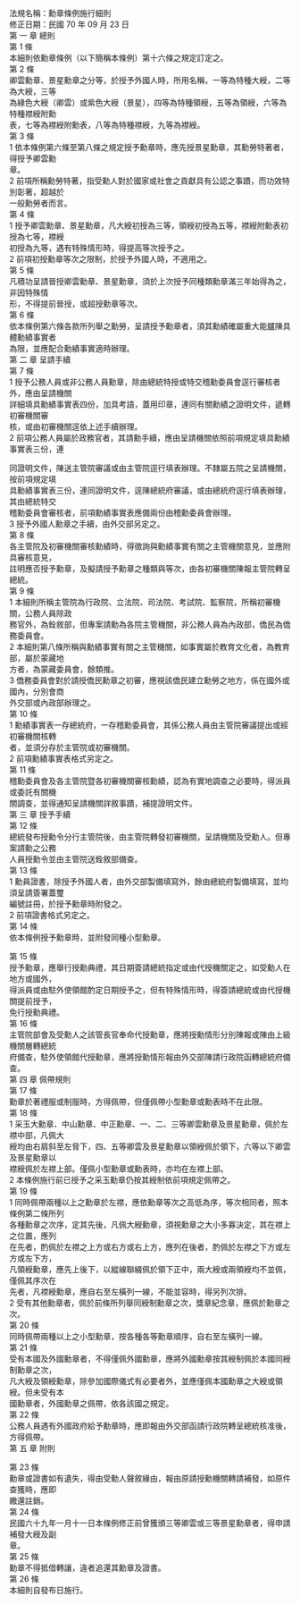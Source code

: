 法規名稱：勳章條例施行細則  
修正日期：民國 70 年 09 月 23 日  
第 一 章 總則  
第 1 條  
本細則依勳章條例（以下簡稱本條例）第十六條之規定訂定之。  
第 2 條  
卿雲勳章、景星勳章之分等，於授予外國人時，所用名稱，一等為特種大綬，二等為大綬，三等  
為綠色大綬（卿雲）或紫色大綬（景星），四等為特種領綬，五等為領綬，六等為特種襟綬附勳  
表，七等為襟綬附勳表，八等為特種襟綬，九等為襟綬。  
第 3 條  
1 依本條例第六條至第八條之規定授予勳章時，應先授景星勳章，其勳勞特著者，得授予卿雲勳  
章。  
2 前項所稱勳勞特著，指受勳人對於國家或社會之貢獻具有公認之事蹟，而功效特別彰著，超越於  
一般勳勞者而言。  
第 4 條  
1 授予卿雲勳章、景星勳章，凡大綬初授為三等，領綬初授為五等，襟綬附勳表初授為七等，襟綬  
初授為九等，遇有特殊情形時，得提高等次授予之。  
2 前項初授勳章等次之限制，於授予外國人時，不適用之。  
第 5 條  
凡積功呈請晉授卿雲勳章、景星勳章，須於上次授予同種類勳章滿三年始得為之，非因特殊情  
形，不得提前晉授，或超授勳章等次。  
第 6 條  
依本條例第六條各款所列舉之勳勞，呈請授予勳章者，須其勳績確屬重大能臚陳具體勳績事實者  
為限，並應配合勳績事實適時辦理。  
第 二 章 呈請手續  
第 7 條  
1 授予公務人員或非公務人員勳章，除由總統特授或特交稽勳委員會逕行審核者外，應由呈請機關  
詳細填具勳績事實表四份，加具考語，蓋用印章，連同有關勳績之證明文件，遞轉初審機關審  
核，或由初審機關逕依上述手續辦理。  
2 前項公務人員屬於政務官者，其請勳手續，應由呈請機關依照前項規定填具勳績事實表三份，連  


同證明文件，陳送主管院審議或由主管院逕行填表辦理。不隸屬五院之呈請機關，按前項規定填  
具勳績事實表三份，連同證明文件，逕陳總統府審議，或由總統府逕行填表辦理，其由總統特交  
稽勳委員會審核者，前項勳績事實表應備兩份由稽勳委員會辦理。  
3 授予外國人勳章之手續，由外交部另定之。  
第 8 條  
各主管院及初審機關審核勳績時，得徵詢與勳績事實有關之主管機關意見，並應附具審核意見，  
註明應否授予勳章，及擬請授予勳章之種類與等次，由各初審機關陳報主管院轉呈總統。  
第 9 條  
1 本細則所稱主管院為行政院、立法院、司法院、考試院、監察院，所稱初審機關，公務人員除政  
務官外，為銓敘部，但專案請勳為各院主管機關，非公務人員為內政部，僑民為僑務委員會。  
2 本細則第八條所稱與勳績事實有關之主管機關，如事實屬於教育文化者，為教育部，屬於蒙藏地  
方者，為蒙藏委員會，餘類推。  
3 僑務委員會對於請授僑民勳章之初審，應視該僑民建立勳勞之地方，係在國外或國內，分別會商  
外交部或內政部辦理之。  
第 10 條  
1 勳績事實表一存總統府，一存稽勳委員會，其係公務人員由主管院審議提出或經初審機關核轉  
者，並須分存於主管院或初審機關。  
2 前項勳績事實表格式另定之。  
第 11 條  
稽勳委員會及各主管院暨各初審機關審核勳績，認為有實地調查之必要時，得派員或委託有關機  
關調查，並得通知呈請機關詳敘事蹟，補提證明文件。  
第 三 章 授予手續  
第 12 條  
總統發布授勳令分行主管院後，由主管院轉發初審機關，呈請機關及受勳人。但專案請勳之公務  
人員授勳令並由主管院送銓敘部備查。  
第 13 條  
1 勳員證書，除授予外國人者，由外交部製備填寫外，餘由總統府製備填寫，並均須呈請簽署蓋璽  
編號註冊，於授予勳章時附發之。  
2 前項證書格式另定之。  
第 14 條  
依本條例授予勳章時，並附發同種小型勳章。  


第 15 條  
授予勳章，應舉行授勳典禮，其日期簽請總統指定或由代授機關定之，如受勳人在地方或國外，  
得派員或由駐外使領館酌定日期授予之，但有特殊情形時，得簽請總統或由代授機關提前授予，  
免行授勳典禮。  
第 16 條  
主管院部會及受勳人之該管長官奉命代授勳章，應將授勳情形分別陳報或陳由上級機關層轉總統  
府備查，駐外使領館代授勳章，應將授勳情形報由外交部陳請行政院函轉總統府備查。  
第 四 章 佩帶規則  
第 17 條  
勳章於著禮服或制服時，方得佩帶，但僅佩帶小型勳章或勳表時不在此限。  
第 18 條  
1 采玉大勳章、中山勳章、中正勳章、一、二、三等卿雲勳章及景星勳章，佩於左襟中部，凡佩大  
綬均由右肩斜至左脅下，四、五等卿雲及景星勳章以領綬佩於領下，六等以下卿雲及景星勳章以  
襟綬佩於左襟上部。僅佩小型勳章或勳表時，亦均在左襟上部。  
2 本條例施行前已授予之采玉勳章仍按其綬制依前項規定佩帶之。  
第 19 條  
1 同時佩帶兩種以上之勳章於左襟，應依勳章等次之高低為序，等次相同者，照本條例第二條所列  
各種勳章之次序，定其先後，凡佩大綬勳章，須視勳章之大小多寡決定，其在襟上之位置，應列  
在先者，酌佩於左襟之上方或右方或右上方，應列在後者，酌佩於左襟之下方或左方或左下方，  
凡領綬勳章，應先上後下，以縱線聯綴佩於領下正中，兩大綬或兩領綬均不並佩，僅佩其序次在  
先者，凡襟綬勳章，應自右至左橫列一線，不能並容時，得另列次排。  
2 受有其他勳章者，佩於前條所列舉同綬制勳章之次，獎章紀念章，應佩於勳章之次。  
第 20 條  
同時佩帶兩種以上之小型勳章，按各種各等勳章順序，自右至左橫列一線。  
第 21 條  
受有本國及外國勳章者，不得僅佩外國勳章，應將外國勳章按其綬制佩於本國同綬制勳章之次，  
凡大綬及領綬勳章，除參加國際儀式有必要者外，並應僅佩本國勳章之大綬或領綬。但未受有本  
國勳章者，外國勳章之佩帶，依各該國之規定。  
第 22 條  
公務人員遇有外國政府給予勳章時，應即報由外交部函請行政院轉呈總統核准後，方得佩帶。  
第 五 章 附則  


第 23 條  
勳章或證書如有遺失，得由受勳人聲敘緣由，報由原請授勳機關轉請補發，如原件查獲時，應即  
繳還註銷。  
第 24 條  
民國六十九年一月十一日本條例修正前曾獲頒三等卿雲或三等景星勳章者，得申請補發大綬及副  
章。  
第 25 條  
勳章不得抵借轉讓，違者追還其勳章及證書。  
第 26 條  
本細則自發布日施行。  


